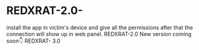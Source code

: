 # REDXRAT-2.0-
install the app in victim's device and give all the permissions after that the connection will show up in web panel.  REDXRAT-2.0 New version coming soon👇   REDXRAT- 3.0
